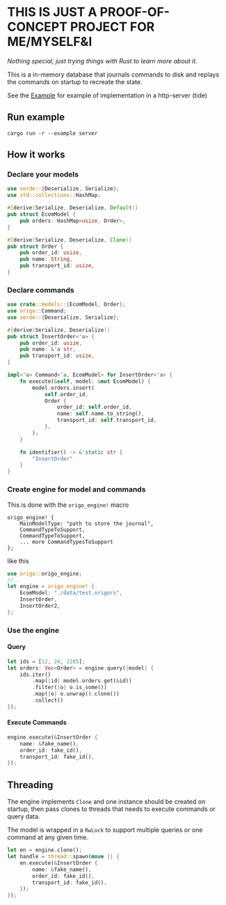 # **THIS IS JUST A PROOF-OF-CONCEPT PROJECT FOR ME/MYSELF&I**
*Nothing special, just trying things with Rust to learn more about it.*

This is a in-memory database that journals commands to disk and replays the commands on startup to recreate the state.

See the [Example](examples/server/) for example of implementation in a http-server (tide)

## Run example
`cargo run -r --example server`

## How it works
### Declare your models
```rust
use serde::{Deserialize, Serialize};
use std::collections::HashMap;

#[derive(Serialize, Deserialize, Default)]
pub struct EcomModel {
    pub orders: HashMap<usize, Order>,
}

#[derive(Serialize, Deserialize, Clone)]
pub struct Order {
    pub order_id: usize,
    pub name: String,
    pub transport_id: usize,
}

```

### Declare commands
```rust
use crate::models::{EcomModel, Order};
use origo::Command;
use serde::{Deserialize, Serialize};

#[derive(Serialize, Deserialize)]
pub struct InsertOrder<'a> {
    pub order_id: usize,
    pub name: &'a str,
    pub transport_id: usize,
}

impl<'a> Command<'a, EcomModel> for InsertOrder<'a> {
    fn execute(&self, model: &mut EcomModel) {
        model.orders.insert(
            self.order_id,
            Order {
                order_id: self.order_id,
                name: self.name.to_string(),
                transport_id: self.transport_id,
            },
        );
    }

    fn identifier() -> &'static str {
        "InsertOrder"
    }
}
```

### Create engine for model and commands
This is done with the `origo_engine!` macro
```
origo_engine! {
    MainModelType: "path to store the journal",
    CommandTypeToSupport,
    CommandTypeToSupport,
    ... more CommandTypesToSupport
};
```
like this
```rust
use origo::origo_engine;
//..
let engine = origo_engine! {
    EcomModel: "./data/test.origors",
    InsertOrder,
    InsertOrder2,
};
```

### Use the engine
#### Query
```rust
let ids = [12, 24, 2285];
let orders: Vec<Order> = engine.query(|model| {
    ids.iter()
        .map(|id| model.orders.get(&id))
        .filter(|o| o.is_some())
        .map(|o| o.unwrap().clone())
        .collect()
});
```
#### Execute Commands
```rust
engine.execute(&InsertOrder {
    name: &fake_name(),
    order_id: fake_id(),
    transport_id: fake_id(),
});
```

## Threading
The engine implements `Clone` and one instance should be created on startup, then pass clones to threads that needs to execute commands or query data.

The model is wrapped in a `RwLock` to support multiple queries or one command at any given time.
```rust
let en = engine.clone();
let handle = thread::spawn(move || {
    en.execute(&InsertOrder {
        name: &fake_name(),
        order_id: fake_id(),
        transport_id: fake_id(),
    });
});
```